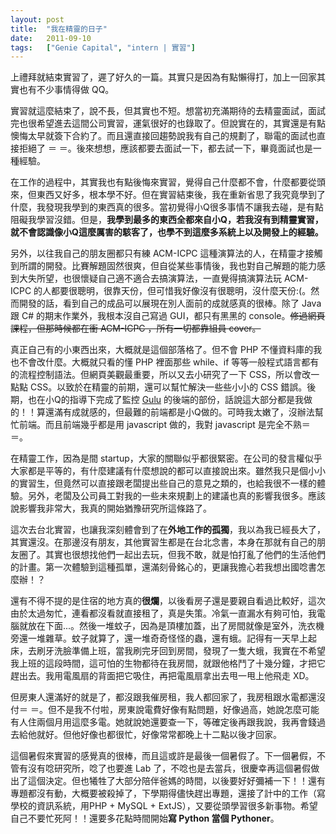 ```yaml
---
layout: post
title:  "我在精靈的日子"
date:   2011-09-10
tags:   ["Genie Capital", "intern | 實習"]
---
```


上禮拜就結束實習了，遲了好久的一篇。其實只是因為有點懶得打，加上一回家其實也有不少事情得做 QQ。

實習就這麼結束了，說不長，但其實也不短。想當初充滿期待的去精靈面試，面試完也很希望進去這間公司實習，運氣很好的也錄取了。但說實在的，其實還是有點懊悔太早就簽下合約了。而且還直接回趨勢說我有自己的規劃了，聯電的面試也直接拒絕了 ＝ ＝。後來想想，應該都要去面試一下，都去試一下，畢竟面試也是一種經驗。

在工作的過程中，其實我也有點後悔來實習，覺得自己什麼都不會，什麼都要從頭來，但東西又好多，根本學不好。但在實習結束後，我在重新省思了我究竟學到了什麼，我發現我學到的東西真的很多。當初覺得小Q很多事情不讓我去碰，是有點阻礙我學習沒錯。但是，**我學到最多的東西全都來自小Q，若我沒有到精靈實習，就不會認識像小Q這麼厲害的駭客了，也學不到這麼多系統上以及開發上的經驗。**

另外，以往我自己的朋友圈都只有練 ACM-ICPC 這種演算法的人，在精靈才接觸到所謂的開發。比賽解題固然很爽，但自從某些事情後，我也對自己解題的能力感到大失所望，也很懷疑自己適不適合去搞演算法，一直覺得搞演算法玩 ACM-ICPC 的人都要很聰明，很靠天份，但可惜我好像沒有很聰明，沒什麼天份:(。然而開發的話，看到自己的成品可以展現在別人面前的成就感真的很棒。除了 Java 跟 C# 的期末作業外，我根本沒自己寫過 GUI，都只有黑黑的 console。~~修過網頁課程，但那時候都在衝 ACM-ICPC ，所有一切都靠組員 cover。~~

真正自己有的小東西出來，大概就是這個部落格了。但不會 PHP 不懂資料庫的我也不會改什麼。大概就只看的懂 PHP 裡面那些 while、if 等等一般程式語言都有的流程控制語法。但網頁美觀最重要，所以又去小研究了一下 CSS，所以會改一點點 CSS。以致於在精靈的前期，還可以幫忙解決一些些小小的 CSS 錯誤。後期，也在小Q的指導下完成了監控 [Gulu](http://gulu.com/) 的後端的部份，話說這大部分都是我做的！！算還滿有成就感的，但最難的前端都是小Q做的。可時我太嫩了，沒辦法幫忙前端。而且前端幾乎都是用 javascript 做的，我對 javascript 是完全不熟＝ ＝。

在精靈工作，因為是間 startup，大家的關聯似乎都很緊密。在公司的發言權似乎大家都是平等的，有什麼建議有什麼想說的都可以直接說出來。雖然我只是個小小的實習生，但竟然可以直接跟老闆提出些自己的意見之類的，也給我很不一樣的體驗。另外，老闆及公司員工對我的一些未來規劃上的建議也真的影響我很多。應該說影響我非常大，我真的開始猶豫研究所這條路了。

這次去台北實習，也讓我深刻體會到了在**外地工作的孤獨**，我以為我已經長大了，其實還沒。在那邊沒有朋友，其他實習生都是在台北念書，本身在那就有自己的朋友圈了。其實也很想找他們一起出去玩，但我不敢，就是怕打亂了他們的生活他們的計畫。第一次體驗到這種孤單，還滿刻骨銘心的，更讓我擔心若我想出國唸書怎麼辦！？

還有不得不提的是住宿的地方真的**很爛**，以後看房子還是要親自看過比較好，這次由於太過匆忙，連看都沒看就直接租了，真是失策。冷氣一直漏水有夠可怕，我電腦就放在下面...。然後一堆蚊子，因為是頂樓加蓋，出了房間就像是室外，洗衣機旁還一堆雜草。蚊子就算了，還一堆奇奇怪怪的蟲，還有蛾。記得有一天早上起床，去刷牙洗臉準備上班，當我刷完牙回到房間，發現了一隻大蛾，我實在不希望我上班的這段時間，這可怕的生物都待在我房間，就跟他格鬥了十幾分鐘，才把它趕出去。我用電風扇的背面把它吸住，再把電風扇拿出去甩一甩上他飛走 XD。

但房東人還滿好的就是了，都沒跟我催房租，我人都回家了，我房租跟水電都還沒付＝ ＝。但不是我不付啦，房東說電費好像有點問題，好像過高，她說怎麼可能有人住兩個月用這麼多電。她就說她還要查一下，等確定後再跟我說，我再會錢過去給他就好。但他好像也都很忙，好像常常都晚上十二點以後才回家。

這個暑假來實習的感覺真的很棒，而且這或許是最後一個暑假了。下一個暑假，不管有沒有唸研究所，唸了也要進 Lab 了，不唸也是去當兵，很慶幸再這個暑假做出了這個決定。但也犧牲了大部分陪伴爸媽的時間，以後要好好彌補一下！！還有專題都沒有動，大概要被殺掉了，下學期得儘快趕出專題，還接了計中的工作（寫學校的資訊系統，用PHP + MySQL + ExtJS），又要從頭學習很多新事物。希望自己不要忙死阿！！還要多花點時間開始**寫 Python 當個 Pythoner**。
